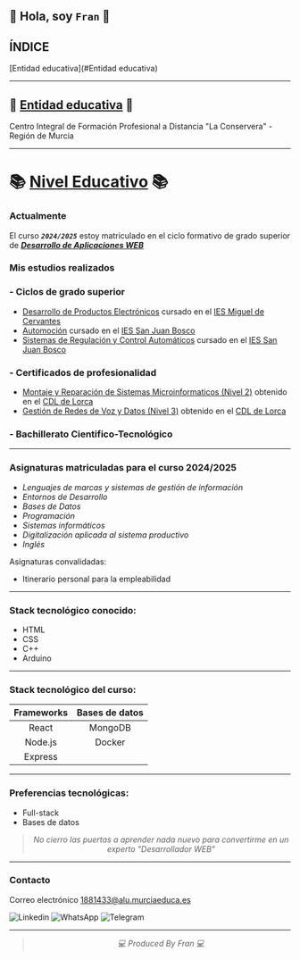 ## 👋 Hola, soy `Fran` 👋

## ÍNDICE
[Entidad educativa](#Entidad educativa)

***

## 🏢 <ins>Entidad educativa</ins> 🏢
Centro Integral de Formación Profesional a Distancia "La Conservera" - Región de Murcia

***

# 📚 <ins>Nivel Educativo</ins> 📚
### Actualmente
El curso ***`2024/2025`*** estoy matriculado en el ciclo formativo de grado superior de [***Desarrollo de Aplicaciones WEB***](https://llegarasalto.com/guiafp/ciclos/IFC-323.html)<br>

### Mis estudios realizados
###	- Ciclos de grado superior

- [Desarrollo de Productos Electrónicos](https://www.todofp.es/que-estudiar/logse/electricidad-electronica/desarrollo-prod-electronicos.html "Obtenido en 2009") cursado en el [IES Miguel de Cervantes](https://main.iesmigueldecervantes.com/ "Ubicado en Murcia")
- [Automoción](https://llegarasalto.com/guiafp/ciclos/TMV-321.html "Obtenido en 2011") cursado en el [IES San Juan Bosco](https://www.iessanjuanbosco.es/ "Ubicado en Lorca")
- [Sistemas de Regulación y Control Automáticos](https://www.todofp.es/que-estudiar/logse/electricidad-electronica/sistemas-regulacion-control-automaticos.html "Obtenido en 2015") cursado en el [IES San Juan Bosco](https://www.iessanjuanbosco.es/ "Ubicado en Lorca")

###	- Certificados de profesionalidad

- [Montaje y Reparación de Sistemas Microinformaticos (Nivel 2)](https://todofp.es/buscadorcertificados/fichaCP?codCertificado=IFCT0309 "Obtenido en 2014") obtenido en el [CDL de Lorca](https://www.lorca.es/desarrollolocalyempleo.asp?id=60 "Centro de Desarrollo Local")
- [Gestión de Redes de Voz y Datos (Nivel 3)](https://todofp.es/buscadorcertificados/fichaCP?codCertificado=IFCM0310 "Obtenido en 2015") obtenido en el [CDL de Lorca](https://www.lorca.es/desarrollolocalyempleo.asp?id=60 "Centro de Desarrollo Local")

###	- Bachillerato Cientifico-Tecnológico

***

### Asignaturas matriculadas para el curso 2024/2025

- *Lenguajes de marcas y sistemas de gestión de información*
- *Entornos de Desarrollo*
- *Bases de Datos*
- *Programación*
- *Sistemas informáticos*
- *Digitalización aplicada al sistema productivo*
- *Inglés*
	
Asignaturas convalidadas:
- Itinerario personal para la empleabilidad

***

### Stack tecnológico conocido:

- HTML
- CSS
- C++
- Arduino

***

### Stack tecnológico del curso:

| Frameworks | Bases de datos |
|:---:       | :---:          |
| React      | MongoDB        |
| Node.js    | Docker         |
| Express    |                |

***

### Preferencias tecnológicas:

- Full-stack
- Bases de datos

<div align="center">
  <blockquote>
    <i>
    No cierro las puertas a aprender nada nuevo para convertirme en un experto "Desarrollador WEB"
    </i>      
    </blockquote>
</div>

***

### Contacto
Correo electrónico <1881433@alu.murciaeduca.es>

![Linkedin](https://img.shields.io/badge/LinkedIn-0077B5?style=for-the-badge&logo=linkedin&logoColor=white "No enlazado")
![WhatsApp](https://img.shields.io/badge/WhatsApp-25D366?style=for-the-badge&logo=whatsapp&logoColor=white "No enlazado")
![Telegram](https://img.shields.io/badge/Telegram-2CA5E0?style=for-the-badge&logo=telegram&logoColor=white "No enlazado")

***

<div align="center">
  <blockquote>
    <i>
    💻 Produced By Fran 💻
    </i>      
    </blockquote>
</div>

<!---
Fran-murciaeduca/Fran-murciaeduca es un repositorio ✨ special ✨ porque`README.md` (este archivo) aparece en tu perfil de GitHub.
Tu puedes clicar en el enlace Preview para ver los cambios.
--->
